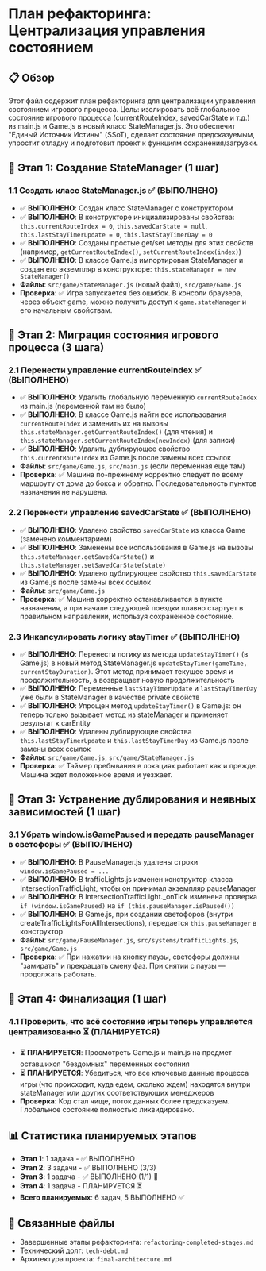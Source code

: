 # План рефакторинга: Централизация управления состоянием

## 📋 Обзор
Этот файл содержит план рефакторинга для централизации управления состоянием игрового процесса. Цель: изолировать всё глобальное состояние игрового процесса (currentRouteIndex, savedCarState и т.д.) из main.js и Game.js в новый класс StateManager.js. Это обеспечит "Единый Источник Истины" (SSoT), сделает состояние предсказуемым, упростит отладку и подготовит проект к функциям сохранения/загрузки.

## 🎯 Этап 1: Создание StateManager (1 шаг)

### 1.1 Создать класс StateManager.js ✅ (ВЫПОЛНЕНО)
- ✅ **ВЫПОЛНЕНО**: Создан класс StateManager с конструктором
- ✅ **ВЫПОЛНЕНО**: В конструкторе инициализированы свойства: `this.currentRouteIndex = 0`, `this.savedCarState = null`, `this.lastStayTimerUpdate = 0`, `this.lastStayTimerDay = 0`
- ✅ **ВЫПОЛНЕНО**: Созданы простые get/set методы для этих свойств (например, `getCurrentRouteIndex()`, `setCurrentRouteIndex(index)`)
- ✅ **ВЫПОЛНЕНО**: В классе Game.js импортирован StateManager и создан его экземпляр в конструкторе: `this.stateManager = new StateManager()`
- **Файлы**: `src/game/StateManager.js` (новый файл), `src/game/Game.js`
- **Проверка**: ✅ Игра запускается без ошибок. В консоли браузера, через объект game, можно получить доступ к `game.stateManager` и его начальным свойствам.

## 🎯 Этап 2: Миграция состояния игрового процесса (3 шага)

### 2.1 Перенести управление currentRouteIndex ✅ (ВЫПОЛНЕНО)
- ✅ **ВЫПОЛНЕНО**: Удалить глобальную переменную `currentRouteIndex` из main.js (переменной там не было)
- ✅ **ВЫПОЛНЕНО**: В классе Game.js найти все использования `currentRouteIndex` и заменить их на вызовы `this.stateManager.getCurrentRouteIndex()` (для чтения) и `this.stateManager.setCurrentRouteIndex(newIndex)` (для записи)
- ✅ **ВЫПОЛНЕНО**: Удалить дублирующее свойство `this.currentRouteIndex` из Game.js после замены всех ссылок
- **Файлы**: `src/game/Game.js`, `src/main.js` (если переменная еще там)
- **Проверка**: ✅ Машина по-прежнему корректно следует по всему маршруту от дома до бокса и обратно. Последовательность пунктов назначения не нарушена.

### 2.2 Перенести управление savedCarState ✅ (ВЫПОЛНЕНО)
- ✅ **ВЫПОЛНЕНО**: Удалено свойство `savedCarState` из класса Game (заменено комментарием)
- ✅ **ВЫПОЛНЕНО**: Заменены все использования в Game.js на вызовы `this.stateManager.getSavedCarState()` и `this.stateManager.setSavedCarState(state)`
- ✅ **ВЫПОЛНЕНО**: Удалено дублирующее свойство `this.savedCarState` из Game.js после замены всех ссылок
- **Файлы**: `src/game/Game.js`
- **Проверка**: ✅ Машина корректно останавливается в пункте назначения, а при начале следующей поездки плавно стартует в правильном направлении, используя сохраненное состояние.

### 2.3 Инкапсулировать логику stayTimer ✅ (ВЫПОЛНЕНО)
- ✅ **ВЫПОЛНЕНО**: Перенести логику из метода `updateStayTimer()` (в Game.js) в новый метод StateManager.js `updateStayTimer(gameTime, currentStayDuration)`. Этот метод принимает текущее время и продолжительность, а возвращает новую продолжительность
- ✅ **ВЫПОЛНЕНО**: Переменные `lastStayTimerUpdate` и `lastStayTimerDay` уже были в StateManager в качестве private свойств
- ✅ **ВЫПОЛНЕНО**: Упрощен метод `updateStayTimer()` в Game.js: он теперь только вызывает метод из stateManager и применяет результат к carEntity
- ✅ **ВЫПОЛНЕНО**: Удалены дублирующие свойства `this.lastStayTimerUpdate` и `this.lastStayTimerDay` из Game.js после замены всех ссылок
- **Файлы**: `src/game/Game.js`, `src/game/StateManager.js`
- **Проверка**: ✅ Таймер пребывания в локациях работает как и прежде. Машина ждет положенное время и уезжает.

## 🎯 Этап 3: Устранение дублирования и неявных зависимостей (1 шаг)

### 3.1 Убрать window.isGamePaused и передать pauseManager в светофоры ✅ (ВЫПОЛНЕНО)
- ✅ **ВЫПОЛНЕНО**: В PauseManager.js удалены строки `window.isGamePaused = ...`
- ✅ **ВЫПОЛНЕНО**: В trafficLights.js изменен конструктор класса IntersectionTrafficLight, чтобы он принимал экземпляр pauseManager
- ✅ **ВЫПОЛНЕНО**: В IntersectionTrafficLight._onTick изменена проверка `if (window.isGamePaused)` на `if (this.pauseManager.isPaused())`
- ✅ **ВЫПОЛНЕНО**: В Game.js, при создании светофоров (внутри createTrafficLightsForAllIntersections), передается `this.pauseManager` в конструктор
- **Файлы**: `src/game/PauseManager.js`, `src/systems/trafficLights.js`, `src/game/Game.js`
- **Проверка**: ✅ При нажатии на кнопку паузы, светофоры должны "замирать" и прекращать смену фаз. При снятии с паузы — продолжать работать.

## 🎯 Этап 4: Финализация (1 шаг)

### 4.1 Проверить, что всё состояние игры теперь управляется централизованно ⏳ (ПЛАНИРУЕТСЯ)
- ⏳ **ПЛАНИРУЕТСЯ**: Просмотреть Game.js и main.js на предмет оставшихся "бездомных" переменных состояния
- ⏳ **ПЛАНИРУЕТСЯ**: Убедиться, что все ключевые данные процесса игры (что происходит, куда едем, сколько ждем) находятся внутри stateManager или других соответствующих менеджеров
- **Проверка**: Код стал чище, поток данных более предсказуем. Глобальное состояние полностью ликвидировано.

## 📊 Статистика планируемых этапов
- **Этап 1**: 1 задача - ✅ ВЫПОЛНЕНО
- **Этап 2**: 3 задачи - ✅ ВЫПОЛНЕНО (3/3)  
- **Этап 3**: 1 задача - ✅ ВЫПОЛНЕНО (1/1) 🎉
- **Этап 4**: 1 задача - ПЛАНИРУЕТСЯ ⏳
- **Всего планируемых**: 6 задач, 5 ВЫПОЛНЕНО ✅

## 🔗 Связанные файлы
- Завершенные этапы рефакторинга: `refactoring-completed-stages.md`
- Технический долг: `tech-debt.md`
- Архитектура проекта: `final-architecture.md`
